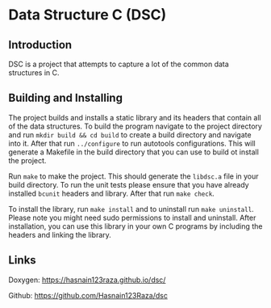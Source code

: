 # Data Structure C (DSC)

## Introduction

DSC is a project that attempts to capture a lot of the common data structures in C.

## Building and Installing

The project builds and installs a static library and its headers that contain all of the data structures. To build the program navigate to the project directory and run `mkdir build && cd build` to create a build directory and navigate into it. After that run `../configure` to run autotools configurations. This will generate a Makefile in the build directory that you can use to build ot install the project.

Run `make` to make the project. This should generate the `libdsc.a` file in your build directory. To run the unit tests please ensure that you have already installed `bcunit` headers and library. After that run `make check`.

To install the library, run `make install` and to uninstall run `make uninstall`. Please note you might need sudo permissions to install and uninstall. After installation, you can use this library in your own C programs by including the headers and linking the library.

## Links

Doxygen: https://hasnain123raza.github.io/dsc/

Github: https://github.com/Hasnain123Raza/dsc